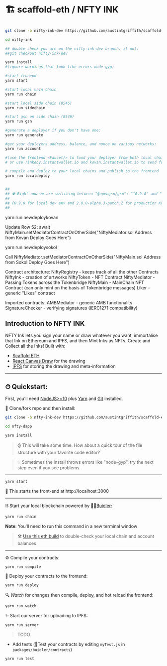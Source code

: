 # 🏗 scaffold-eth / NFTY INK

```bash

git clone -b nifty-ink-dev https://github.com/austintgriffith/scaffold-eth.git nifty-ink

cd nifty-ink

## double check you are on the nifty-ink-dev branch. if not:
##git checkout nifty-ink-dev

yarn install
#(ignore warnings that look like errors node-gyp)

#start fronend
yarn start

#start local main chain
yarn run chain

#start local side chain (8546)
yarn run sidechain

#start gsn on side chain (8546)
yarn run gsn

#generate a deployer if you don't have one:
yarn run generate

#get your deployers address, balance, and nonce on various networks:
yarn run account

#(use the frontend <Faucet/> to fund your deployer from both local chains)
# or use rinkeby.instantwallet.io and kovan.instantwallet.io to send funds to the qr in yarn run account

# compile and deploy to your local chains and publish to the frontend
yarn run localdeploy


##
## ☢️ Right now we are switching between "@opengsn/gsn": "^0.9.0" and "@opengsn/gsn": "2.0.0-alpha.3-patch.2"
##
## (0.9.0 for local dev env and 2.0.0-alpha.3-patch.2 for production Kovan/xDAI)
##

```

yarn run newdeploykovan

Update Row 52: await NiftyMain.setMediatorContractOnOtherSide("NiftyMediator.sol Address from Kovan Deploy Goes Here")

yarn run newdeploysokol

Call NiftyMediator.setMediatorContractOnOtherSide("NiftyMain.sol Address from Sokol Deploy Goes Here")

Contract architecture:
NiftyRegistry - keeps track of all the other Contracts
NiftyInk - creation of artworks
NiftyToken - NFT Contract
NiftyMediator - Passing Tokens across the Tokenbridge
NiftyMain - MainChain NFT Contract (can only mint on the basis of Tokenbridge messages)
Liker - generic "Likes" contract

Imported contracts:
AMBMediator - generic AMB functionality
SignatureChecker - verifying signatures (IERC1271 compatibility)


## Introduction to NFTY INK

NFTY Ink lets you sign your name or draw whatever you want, immortalise that Ink on Ethereum and IPFS, and then Mint Inks as NFTs. Create and Collect all the Inks! Built with:
- [Scaffold ETH](https://github.com/austintgriffith/scaffold-eth)
- [React Canvas Draw](https://github.com/embiem/react-canvas-draw) for the drawing
- [IPFS](https://ipfs.io/) for storing the drawing and meta-information

---

## ⏱ Quickstart:

First, you'll need [NodeJS>=10](https://nodejs.org/en/download/) plus [Yarn](https://classic.yarnpkg.com/en/docs/install/) and [Git](https://git-scm.com/downloads) installed.

💾 Clone/fork repo and then install:

```bash
git clone -b nfty-ink-dev https://github.com/austintgriffith/scaffold-eth.git nfty-dapp

cd nfty-dapp

yarn install
```

> ⌚️ This will take some time. How about a quick tour of the file structure with your favorite code editor?

> 💡 Sometimes the install throws errors like "node-gyp", try the next step even if you see problems.

---

```bash
yarn start
```

📝 This starts the front-end at http://localhost:3000

---

⛓ Start your local blockchain powered by 👷‍♀️[Buidler](https://buidler.dev/tutorial/):

```bash
yarn run chain
```

**Note**: You'll need to run this command in a new terminal window

> 🛠 [Use this eth.build](https://eth.build/build#1a21b864c6bcdb901070b64965fae825cdfc11b1915d74f058f00b114a8c129a) to double-check your local chain and account balances

---

⚙️ Compile your contracts:

```bash
yarn run compile
```

🚢 Deploy your contracts to the frontend:

```bash
yarn run deploy
```

🔍 _Watch_ for changes then compile, deploy, and hot reload the frontend:

```bash
yarn run watch
```

✨ Start our server for uploading to IPFS:

```bash
yarn run server
```



> TODO
- Add tests (🔬Test your contracts by editing `myTest.js` in `packages/buidler/contracts`)
```bash
yarn run test
```
